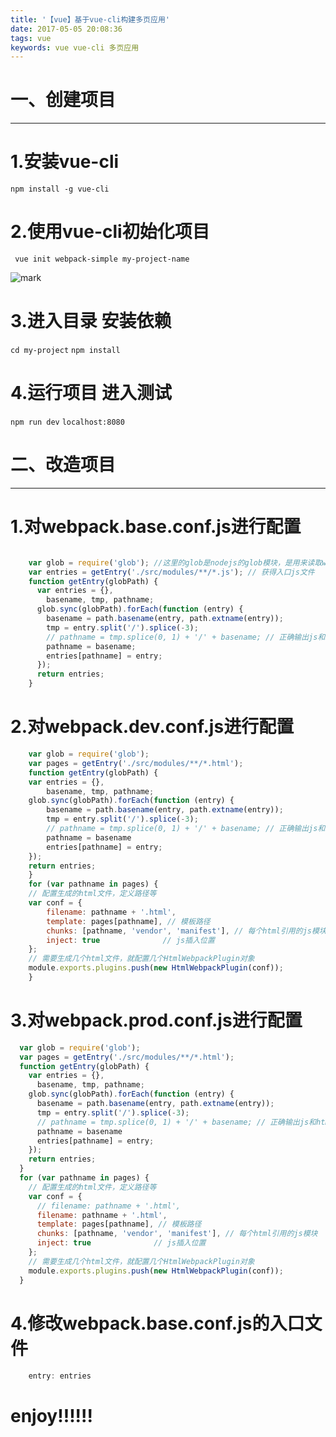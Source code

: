 ```yaml
---
title: '【vue】基于vue-cli构建多页应用'
date: 2017-05-05 20:08:36
tags: vue
keywords: vue vue-cli 多页应用
---
```

 # 一、创建项目
-------------
1.安装vue-cli
=============
`npm install -g vue-cli`
<!-- more --> 
2.使用vue-cli初始化项目
=============
` vue init webpack-simple my-project-name`

![mark](http://oopl89lfl.bkt.clouddn.com/myerlee/20170505/203117212.png?imageslim)

3.进入目录 安装依赖
=============

`cd my-project`
`npm install`

4.运行项目  进入测试
=============
`npm run dev`
`localhost:8080`

 # 二、改造项目
-----------------------
1.对webpack.base.conf.js进行配置
=============
```javascript

    var glob = require('glob'); //这里的glob是nodejs的glob模块，是用来读取webpack入口目录文件的
    var entries = getEntry('./src/modules/**/*.js'); // 获得入口js文件
    function getEntry(globPath) {
      var entries = {},
        basename, tmp, pathname;
      glob.sync(globPath).forEach(function (entry) {
        basename = path.basename(entry, path.extname(entry));
        tmp = entry.split('/').splice(-3);
        // pathname = tmp.splice(0, 1) + '/' + basename; // 正确输出js和html的路径
        pathname = basename;
        entries[pathname] = entry;
      });
      return entries;
    }


```

2.对webpack.dev.conf.js进行配置
=============

```javascript
    var glob = require('glob');
    var pages = getEntry('./src/modules/**/*.html');
    function getEntry(globPath) {
    var entries = {},
        basename, tmp, pathname;
    glob.sync(globPath).forEach(function (entry) {
        basename = path.basename(entry, path.extname(entry));
        tmp = entry.split('/').splice(-3);
        // pathname = tmp.splice(0, 1) + '/' + basename; // 正确输出js和html的路径
        pathname = basename
        entries[pathname] = entry;
    });
    return entries;
    }
    for (var pathname in pages) {
    // 配置生成的html文件，定义路径等
    var conf = {
        filename: pathname + '.html',
        template: pages[pathname], // 模板路径
        chunks: [pathname, 'vendor', 'manifest'], // 每个html引用的js模块
        inject: true              // js插入位置
    };
    // 需要生成几个html文件，就配置几个HtmlWebpackPlugin对象
    module.exports.plugins.push(new HtmlWebpackPlugin(conf));
    }
```

3.对webpack.prod.conf.js进行配置
=============

```javascript
  var glob = require('glob');
  var pages = getEntry('./src/modules/**/*.html');
  function getEntry(globPath) {
    var entries = {},
      basename, tmp, pathname;
    glob.sync(globPath).forEach(function (entry) {
      basename = path.basename(entry, path.extname(entry));
      tmp = entry.split('/').splice(-3);
      // pathname = tmp.splice(0, 1) + '/' + basename; // 正确输出js和html的路径
      pathname = basename
      entries[pathname] = entry;
    });
    return entries;
  }
  for (var pathname in pages) {
    // 配置生成的html文件，定义路径等
    var conf = {
      // filename: pathname + '.html',
      filename: pathname + '.html',
      template: pages[pathname], // 模板路径
      chunks: [pathname, 'vendor', 'manifest'], // 每个html引用的js模块
      inject: true              // js插入位置
    };
    // 需要生成几个html文件，就配置几个HtmlWebpackPlugin对象
    module.exports.plugins.push(new HtmlWebpackPlugin(conf));
  }
```

4.修改webpack.base.conf.js的入口文件
========================
``` javascript
    entry: entries
```

# enjoy!!!!!!







